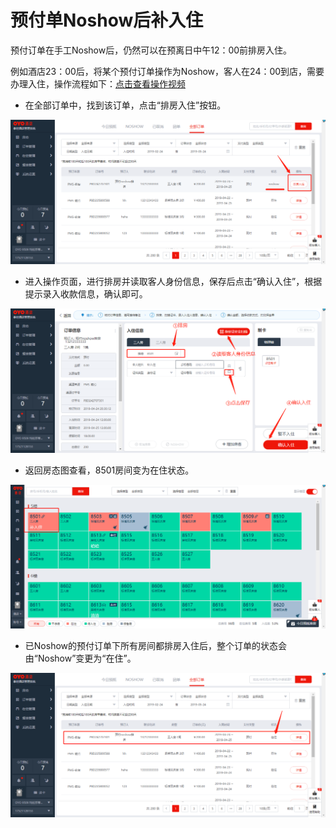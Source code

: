 # 预付单Noshow后补入住

预付订单在手工Noshow后，仍然可以在预离日中午12：00前排房入住。

例如酒店23：00后，将某个预付订单操作为Noshow，客人在24：00到店，需要办理入住，操作流程如下：[点击查看操作视频](http://crs-pms-vidio.oss-cn-beijing.aliyuncs.com/%E9%A2%84%E4%BB%98%E8%AE%A2%E5%8D%95noshow%E5%90%8E%E6%8E%92%E6%88%BF%E5%85%A5%E4%BD%8F.mp4)

* 在全部订单中，找到该订单，点击“排房入住”按钮。

![](../../../.gitbook/assets/image%20%2829%29.png)

* 进入操作页面，进行排房并读取客人身份信息，保存后点击“确认入住”，根据提示录入收款信息，确认即可。

![](../../../.gitbook/assets/image%20%28461%29.png)

* 返回房态图查看，8501房间变为在住状态。

![](../../../.gitbook/assets/image%20%28784%29.png)

* 已Noshow的预付订单下所有房间都排房入住后，整个订单的状态会由“Noshow”变更为“在住”。

![](../../../.gitbook/assets/image%20%28169%29.png)

